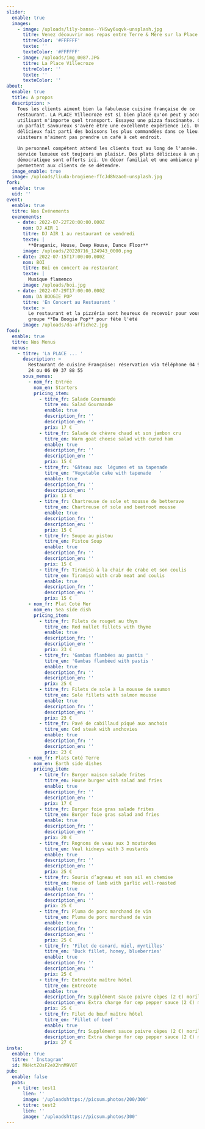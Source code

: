 ```yaml
---
slider:
  enable: true
  images:
    - image: /uploads/lily-banse--YHSwy6uqvk-unsplash.jpg
      titre: Venez découvrir nos repas entre Terre & Mère sur la Place de Villecroze
      titreColor: '#FFFFFF'
      texte: ''
      texteColor: '#FFFFFF'
    - image: /uploads/img_0087.JPG
      titre: La Place Villecroze
      titreColor: ''
      texte: ''
      texteColor: ''
about:
  enable: true
  title: A propos
  description: >
    Tous les clients aiment bien la fabuleuse cuisine française de ce
    restaurant. LA PLACE Villecroze est si bien placé qu'on peut y accéder en
    utilisant n'importe quel transport. Essayez une pizza fascinante. Commander
    un parfait savoureux s'avère être une excellente expérience ici. Un vin
    délicieux fait parti des boissons les plus commandées dans ce lieu. Les
    visiteurs n'aiment pas prendre un café à cet endroit.

    Un personnel compétent attend les clients tout au long de l'année. Un
    service luxueux est toujours un plaisir. Des plats délicieux à un prix
    démocratique sont offerts ici. Un décor familial et une ambiance plaisante
    permettent aux clients de se détendre.
  image_enable: true
  image: /uploads/liuda-brogiene-fTcJd8Nzao0-unsplash.jpg
fork:
  enable: true
  uid: ''
event:
  enable: true
  titre: Nos Événements
  evenements:
    - date: 2022-07-22T20:00:00.000Z
      nom: DJ AIR 1
      titre: DJ AIR 1 au restaurant ce vendredi
      texte: |
        **Oraganic, House, Deep House, Dance Floor**
      image: /uploads/20220716_124943_0000.png
    - date: 2022-07-15T17:00:00.000Z
      nom: BOI
      titre: Boi en concert au restaurant
      texte: |
        Musique flamenco
      image: /uploads/boi.jpg
    - date: 2022-07-29T17:00:00.000Z
      nom: DA BOOGIE POP
      titre: 'En Concert au Restaurant '
      texte: >
        Le restaurant et la pizzéria sont heureux de recevoir pour vous le
        groupe **Da Boogie Pop** pour fêté l'été
      image: /uploads/da-affiche2.jpg
food:
  enable: true
  titre: Nos Menus
  menus:
    - titre: 'La PLACE ... '
      description: >
        Restaurant de cuisine Française: réservation via téléphone 04 94 70 27
        24 ou 06 09 37 88 55
      sous_menus:
        - nom_fr: Entrée
          nom_en: Starters
          pricing_item:
            - titre_fr: Salade Gourmande
              titre_en: Salad Gourmande
              enable: true
              description_fr: ''
              description_en: ''
              prix: 17 €
            - titre_fr: Salade de chèvre chaud et son jambon cru
              titre_en: Warm goat cheese salad with cured ham
              enable: true
              description_fr: ''
              description_en: ''
              prix: 15 €
            - titre_fr: 'Gâteau aux  légumes et sa tapenade                 '
              titre_en: 'Vegetable cake with tapenade   '
              enable: true
              description_fr: ''
              description_en: ''
              prix: 13 €
            - titre_fr: Chartreuse de sole et mousse de betterave
              titre_en: Chartreuse of sole and beetroot mousse
              enable: true
              description_fr: ''
              description_en: ''
              prix: 15 €
            - titre_fr: Soupe au pistou
              titre_en: Pistou Soup
              enable: true
              description_fr: ''
              description_en: ''
              prix: 15 €
            - titre_fr: Tiramisù à la chair de crabe et son coulis
              titre_en: Tiramisù with crab meat and coulis
              enable: true
              description_fr: ''
              description_en: ''
              prix: 15 €
        - nom_fr: Plat Coté Mer
          nom_en: Sea side dish
          pricing_item:
            - titre_fr: Filets de rouget au thym
              titre_en: Red mullet fillets with thyme
              enable: true
              description_fr: ''
              description_en: ''
              prix: 23 €
            - titre_fr: 'Gambas flambées au pastis '
              titre_en: 'Gambas flambéed with pastis '
              enable: true
              description_fr: ''
              description_en: ''
              prix: 25 €
            - titre_fr: Filets de sole à la mousse de saumon
              titre_en: Sole fillets with salmon mousse
              enable: true
              description_fr: ''
              description_en: ''
              prix: 23 €
            - titre_fr: Pavé de cabillaud piqué aux anchois
              titre_en: Cod steak with anchovies
              enable: true
              description_fr: ''
              description_en: ''
              prix: 23 €
        - nom_fr: Plats Coté Terre
          nom_en: Earth side dishes
          pricing_item:
            - titre_fr: Burger maison salade frites
              titre_en: House burger with salad and fries
              enable: true
              description_fr: ''
              description_en: ''
              prix: 17 €
            - titre_fr: Burger foie gras salade frites
              titre_en: Burger foie gras salad and fries
              enable: true
              description_fr: ''
              description_en: ''
              prix: 20 €
            - titre_fr: Rognons de veau aux 3 moutardes
              titre_en: Veal kidneys with 3 mustards
              enable: true
              description_fr: ''
              description_en: ''
              prix: 25 €
            - titre_fr: Souris d’agneau et son ail en chemise
              titre_en: Mouse of lamb with garlic well-roasted
              enable: true
              description_fr: ''
              description_en: ''
              prix: 25 €
            - titre_fr: Pluma de porc marchand de vin
              titre_en: Pluma de porc marchand de vin
              enable: true
              description_fr: ''
              description_en: ''
              prix: 25 €
            - titre_fr: 'Filet de canard, miel, myrtilles'
              titre_en: 'Duck fillet, honey, blueberries'
              enable: true
              description_fr: ''
              description_en: ''
              prix: 25 €
            - titre_fr: Entrecôte maître hôtel
              titre_en: Entrecote
              enable: true
              description_fr: Supplément sauce poivre cèpes (2 €) morilles (3 €)
              description_en: Extra charge for cep pepper sauce (2 €) morels (3 €)
              prix: 25 €
            - titre_fr: Filet de bœuf maître hôtel
              titre_en: 'Fillet of beef '
              enable: true
              description_fr: Supplément sauce poivre cèpes (2 €) morilles (3 €)
              description_en: Extra charge for cep pepper sauce (2 €) morels (3 €)
              prix: 27 €
insta:
  enable: true
  titre: ' Instagram'
  id: MkHctZOsF2eX2hnM9V0T
pub:
  enable: false
  pubs:
    - titre: test1
      lien: ''
      image: '/uploadshttps://picsum.photos/200/300'
    - titre: test2
      lien: ''
      image: '/uploadshttps://picsum.photos/300'
---
```





